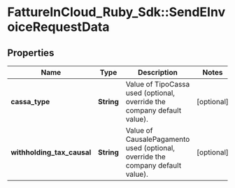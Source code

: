 # FattureInCloud_Ruby_Sdk::SendEInvoiceRequestData

## Properties

| Name | Type | Description | Notes |
| ---- | ---- | ----------- | ----- |
| **cassa_type** | **String** | Value of TipoCassa used (optional, override the company default value). | [optional] |
| **withholding_tax_causal** | **String** | Value of CausalePagamento used (optional, override the company default value). | [optional] |


